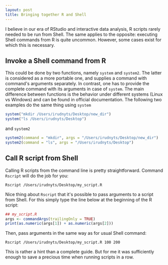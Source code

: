 ```yaml
---
layout: post
title: Bringing together R and Shell
---
```


I believe in our era of RStudio and interactive data analysis, R scripts rarely needed to be run from Shell. The same applies to the opposite: executing Shell commands from R is quite uncommon. However, some cases exist for which this is necessary.

## Invoke a Shell command from R

This could be done by two functions, namely `system` and `system2`. The latter is considered as a more portable one, and supplies a command with command's arguments separately.  In contrast, one has to provide the complete command with its arguments in case of `system`. The main difference between functions is the behavior under different systems (Linux vs Windows) and can be found in official documentation. The following two examples do the same thing using `system`

```r
system("mkdir /Users/irudnyts/Desktop/new_dir")
system("ls /Users/irudnyts/Desktop")
```

and `system2`

```r
system2(command = "mkdir", args = "/Users/irudnyts/Desktop/new_dir")
system2(command = "ls", args = "/Users/irudnyts/Desktop")
```

## Call R script from Shell

Calling R scripts from the command line is pretty straightforward. Command `Rscript` will do the job for you:

```shell
Rscript /Users/irudnyts/Desktop/my_script.R
```

Nice thing about `Rscript` that it's possible to pass arguments to a script from Shell. For this simply type the line below at the beginning of the R script:

```r
## my_script.R
args <- commandArgs(trailingOnly = TRUE)
print(as.numeric(args[1]) + as.numeric(args[2]))
```

Then, pass arguments in the same way as for usual Shell command:

```shell
Rscript /Users/irudnyts/Desktop/my_script.R 100 200
```

This is rather a hint than a complete guide. But for me it was sufficiently enough to save a precious time when running scripts in a row.